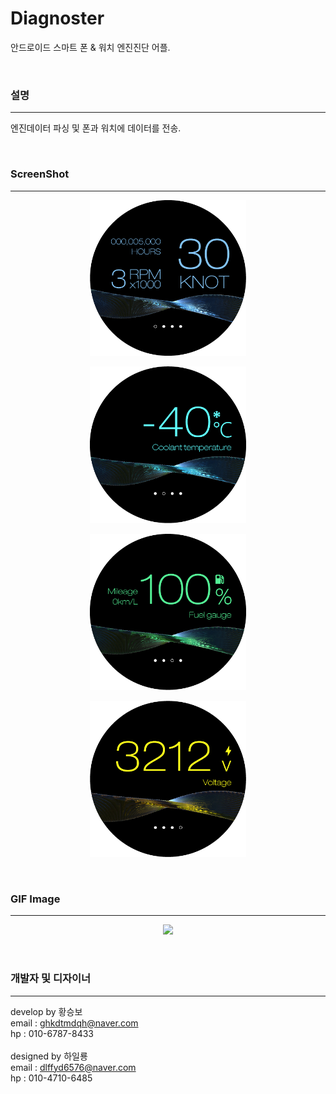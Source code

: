 # Diagnoster
안드로이드 스마트 폰 & 워치 엔진진단 어플.

<br />

### 설명
-----
엔진데이터 파싱 및 폰과 워치에 데이터를 전송.

<br />

### ScreenShot
-----
<p align="center"><img src="/img/1.png" width="250"></p>
<p align="center"><img src="/img/2.png" width="250"></p>
<p align="center"><img src="/img/3.png" width="250"></p>
<p align="center"><img src="/img/4.png" width="250"></p>

<br />

### GIF Image
-----
<p align="center"><img src="/img/1.gif" width="800"></p>

<br />

### 개발자 및 디자이너
-----
develop by 황승보<br />
email : ghkdtmdqh@naver.com<br />
hp : 010-6787-8433<br />
<br />
designed by 하일룡<br />
email : dlffyd6576@naver.com<br />
hp : 010-4710-6485
